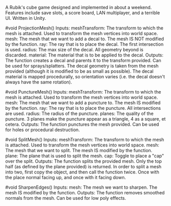 A Rubik's cube game designed and implemented in about a weekend. Features include save slots, a score board, LAN multiplayer, and a terrible UI. Written in Unity.

#void ProjectionMesh()
Inputs:
  meshTransform: The transform to which the mesh is attached. Used to transform the mesh vertices into world space.
  mesh: The mesh that we want to add a decal to. The mesh IS NOT modified by the function.
  ray: The ray that is to place the decal. The first intersection is used.
  radius: The max size of the decal. All geometry beyond is discarded.
  material: The material that is to be applied to the decal.
Outputs:
  The function creates a decal and parents it to the transform provided. Can be used for sprays/splatters.
  The decal geometry is taken from the mesh provided (although it is modified to be as small as possible).
  The decal material is mapped procedurally, so orientation varies (i.e. the decal doesn't always have the same rotation).

#void PunctureMesh()
Inputs:
  meshTransform: The transform to which the mesh is attached. Used to transform the mesh vertices into world space.
  mesh: The mesh that we want to add a puncture to. The mesh IS modified by the function.
  ray: The ray that is to place the puncture. All intersections are used.
  radius: The radius of the puncture.
  planes: The quality of the puncture. 3 planes make the puncture appear as a triangle, 4 as a square, et cetera.
Outputs:
  The function punctures the mesh provided. Can be used for holes or procedural destruction.

#void SplitMesh()
Inputs:
  meshTransform: The transform to which the mesh is attached. Used to transform the mesh vertices into world space.
  mesh: The mesh that we want to split. The mesh IS modified by the function.
  plane: The plane that is used to split the mesh.
  cap: Toggle to place a "cap" over the split.
Outputs:
  The function splits the provided mesh. Only the top half (as defined by the plane provided) is returned.
  In order to split a mesh into two, first copy the object, and then call the function twice.
  Once with the place normal facing up, and once with it facing down.

#void SharpenEdges()
Inputs:
  mesh: The mesh we want to sharpen. The mesh IS modified by the function.
Outputs:
  The function removes smoothed normals from the mesh. Can be used for low poly effects.
